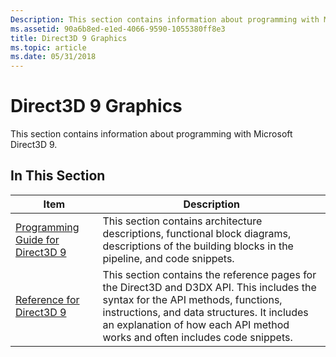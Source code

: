 ```yaml
---
Description: This section contains information about programming with Microsoft Direct3D 9.
ms.assetid: 90a6b8ed-e1ed-4066-9590-1055380ff8e3
title: Direct3D 9 Graphics
ms.topic: article
ms.date: 05/31/2018
---
```


# Direct3D 9 Graphics

This section contains information about programming with Microsoft Direct3D 9.

## In This Section



| Item                                                                                                                                                                                                                                       | Description                                                                                                                                                                                                                                                               |
|--------------------------------------------------------------------------------------------------------------------------------------------------------------------------------------------------------------------------------------------|---------------------------------------------------------------------------------------------------------------------------------------------------------------------------------------------------------------------------------------------------------------------------|
| <span id="Programming_Guide_for_Direct3D_9"></span><span id="programming_guide_for_direct3d_9"></span><span id="PROGRAMMING_GUIDE_FOR_DIRECT3D_9"></span>[Programming Guide for Direct3D 9](dx9-graphics-programming-guide.md)<br/> | This section contains architecture descriptions, functional block diagrams, descriptions of the building blocks in the pipeline, and code snippets.<br/>                                                                                                            |
| <span id="Reference_for_Direct3D_9"></span><span id="reference_for_direct3d_9"></span><span id="REFERENCE_FOR_DIRECT3D_9"></span>[Reference for Direct3D 9](dx9-graphics-reference.md)<br/>                                         | This section contains the reference pages for the Direct3D and D3DX API. This includes the syntax for the API methods, functions, instructions, and data structures. It includes an explanation of how each API method works and often includes code snippets.<br/> |



 

 

 





